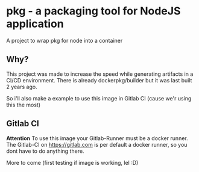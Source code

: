 # pkg - a packaging tool for NodeJS application

A project to wrap pkg for node into a container


## Why?

This project was made to increase the speed while generating artifacts in a CI/CD environment.
There is already dockerpkg/builder but it was last built 2 years ago.

So i'll also make a example to use this image in Gitlab CI (cause we'r using this the most)

## Gitlab CI

**Attention** To use this image your Gitlab-Runner must be a docker runner.
The Gitlab-CI on https://gitlab.com is per default a docker runner, so you dont have to do anything there.

More to come (first testing if image is working, lel :D)